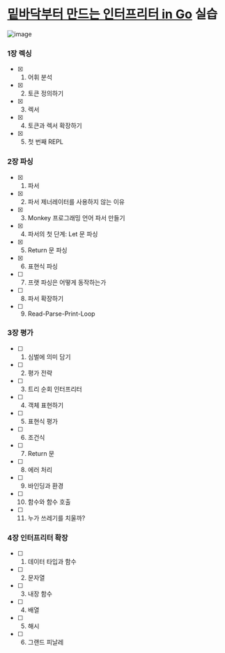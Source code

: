 # [밑바닥부터 만드는 인터프리터 in Go](https://www.aladin.co.kr/shop/wproduct.aspx?ItemId=277193668) 실습

![image](https://user-images.githubusercontent.com/22253556/147671067-e2f02387-541f-49f3-bd2c-c5599383b3ff.png)

### 1장 렉싱

- [x] 1. 어휘 분석
- [x] 2. 토큰 정의하기
- [x] 3. 렉서
- [x] 4.  토큰과 렉서 확장하기
- [x] 5.  첫 번째 REPL

### 2장 파싱

- [x] 1. 파서
- [x] 2. 파서 제너레이터를 사용하지 않는 이유
- [x] 3.  Monkey 프로그래밍 언어 파서 만들기
- [x] 4.  파서의 첫 단계: Let 문 파싱
- [x] 5.  Return 문 파싱
- [x] 6.  표현식 파싱
- [ ] 7.  프랫 파싱은 어떻게 동작하는가
- [ ] 8.  파서 확장하기
- [ ] 9.  Read-Parse-Print-Loop

### 3장 평가

- [ ] 1. 심벌에 의미 담기
- [ ] 2. 평가 전략
- [ ] 3. 트리 순회 인터프리터
- [ ] 4. 객체 표현하기
- [ ] 5. 표현식 평가
- [ ] 6. 조건식
- [ ] 7.  Return 문
- [ ] 8. 에러 처리
- [ ] 9. 바인딩과 환경
- [ ] 10. 함수와 함수 호출
- [ ] 11. 누가 쓰레기를 치울까?

### 4장 인터프리터 확장

- [ ] 1. 데이터 타입과 함수
- [ ] 2. 문자열
- [ ] 3. 내장 함수
- [ ] 4. 배열
- [ ] 5. 해시
- [ ] 6. 그랜드 피날레
